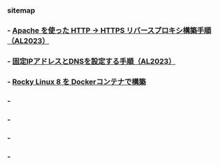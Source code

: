 ### sitemap

### - [Apache を使った HTTP → HTTPS リバースプロキシ構築手順（AL2023）](https://techmsy.github.io/technote/rvproxy)
### - [固定IPアドレスとDNSを設定する手順（AL2023）](https://techmsy.github.io/technote/ipaddress)
### - [Rocky Linux 8 を Dockerコンテナで構築](https://techmsy.github.io/technote/rockylinux8)
### - []()
### - []()
### - []()
### - []()
